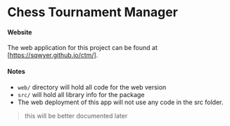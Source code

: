 # Chess Tournament Manager

<!-- #### Starting the webserver
> Note: This will probably just be a static site later

##### Ensure NodeJS & NPM are installed:
```
npm -v
```
> If this errors, you need to install Node on your machine, visit [https://nodejs.org/en/]

> If this returns a version number, you are safe to continue

##### Install deps
```
npm install
```

##### Serve server
```
npm run serve
```

##### View Site
Go to `http://localhost:3000` in your web browser of choice. -->

#### Website
The web application for this project can be found at [https://sqwyer.github.io/ctm/].

#### Notes
- `web/` directory will hold all code for the web version
- `src/` will hold all library info for the package
- The web deployment of this app will not use any code in the src folder.

> this will be better documented later